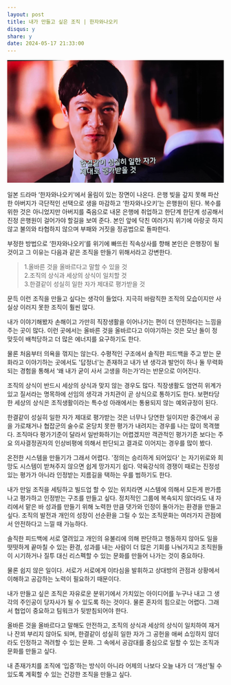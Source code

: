 ```yaml
---
layout: post
title: 내가 만들고 싶은 조직 | 한자와나오키
disqus: y
share: y
date: 2024-05-17 21:33:00
---
```


![한자와나오키](/images/naoki.JPG)

일본 드라마 ‘한자와나오키’에서 울림이 있는 장면이 나온다. 은행 빚을 갚지 못해 파산한 아버지가 극단적인 선택으로 생을 마감하고 ‘한자와나오키’는 은행원이 된다. 복수를 위한 것은 아니었지만 아버지를 죽음으로 내몬 은행에 취업하고 한단계 한단계 성공해서 진정 은행원이 걸어가야 할길을 보여 준다. 본인 앞에 닥친 여러가지 위기에 아랑곳 하지 않고 불의와 타협하지 않으며 부패와 거짓을 정공법으로 돌파한다.  

부정한 방법으로 ‘한자와나오키’를 위기에 빠뜨린 직속상사를 향해 본인은 은행장이 될 것이고 그 이유는 다음과 같은 조직을 만들기 위해서라고 강변한다.

>1.올바른 것을 올바르다고 말할 수 있을 것  
>2.조직의 상식과 세상의 상식이 일치할 것  
>3.한결같이 성실히 일한 자가 제대로 평가받을 것  

문득 이런 조직을 만들고 싶다는 생각이 들었다. 지극히 바람직한 조직의 모습이지만 사실상 이러지 못한 조직이 훨씬 많다.  

내가 이야기해봤자 손해이고 가만히 직장생활을 이어나가는 편이 더 안전하다는 느낌을 주는 곳이 많다. 이런 곳에서는 올바른 것을 올바르다고 이야기하는 것은 모난 돌이 정 맞듯이 배척당하고 더 많은 에너지를 요구하기도 한다.

물론 처음부터 의욕을 꺾지는 않는다. 수평적인 구조에서 솔직한 피드백을 주고 받는 문화라고 이야기하는 곳에서도 '답정너'는 존재하고 내가 낸 생각과 발언이 하나 둘 무력화되는 경험을 통해서 ‘왜 내가 굳이 사서 고생을 하는가’라는 반문으로 이어진다.   

조직의 상식이 반드시 세상의 상식과 맞지 않는 경우도 많다. 직장생활도 엄연히 위계가 있고 질서라는 명목하에 선임의 생각과 가치관이 곧 상식으로 통하기도 한다. 보편타당한 세상의 상식은 조직생활이라는 특수성 아래에서는 통용되지 않는 예외규정이 된다.  

한결같이 성실히 일한 자가 제대로 평가받는 것은 너무나 당연한 일이지만 중간에서 공을 가로채거나 협잡군의 술수로 온당치 못한 평가가 내려지는 경우를 나는 많이 목격했다. 조직마다 평가기준이 달라서 일반화하기는 어렵겠지만 객관적인 평가기준 보다는 주요 의사결정권자의 인상비평에 의해서 판단되고 결과로 이어지는 경우를 많이 봤다.  

온전한 시스템을 만들기가 그래서 어렵다. '정의는 승리하게 되어있다' 는 자기위로와 희망도 시스템이 받쳐주지 않으면 쉽게 망가지기 쉽다. 약육강식의 경쟁이 때로는 진정성 있는 평가가 아니라 인정받는 지름길을 택하는 우를 범하기도 한다.  

내가 만일 조직을 세팅하고 빌드업 할 수 있는 위치라면 시스템에 의해서 모든게 판가름나고 평가하고 인정받는 구조를 만들고 싶다. 정치적인 그룹에 복속되지 않더라도 내 자리에서 맡은 바 성과를 만들기 위해 노력한 만큼 댓가와 인정이 돌아가는 환경을 만들고 싶다. 조직의 발전과 개인의 성장이 선순환을 그릴 수 있는 조직문화는 여러가지 관점에서 안전하다고 느낄 때 가능하다.  

솔직한 피드백에 서로 열려있고 개인의 유불리에 의해 판단하고 행동하지 않아도 일을 떳떳하게 끝마칠 수 있는 환경, 성과를 내는 사람이 더 많은 기회를 나눠가지고 조직원들이 시기하거나 질투 대신 리스펙할 수 있는 문화를 만들어 나가는 것이 중요하다.

물론 쉽지 않은 일이다. 서로가 서로에게 이타심을 발휘하고 상대방의 관점과 상황에서 이해하고 공감하는 노력이 필요하기 때문이다.  

내가 만들고 싶은 조직은 자유로운 분위기에서 가치있는 아이디어를 누구나 내고 그 생각의 주인공이 당자사가 될 수 있도록 하는 것이다. 물론 혼자의 힘으로는 어렵다. 그래서 협업이 중요하고 팀워크가 뒷받침되어야 한다.

올바른 것을 올바르다고 말해도 안전하고, 조직의 상식과 세상의 상식이 일치하여 재거나 잔꾀 부리지 않아도 되며, 한결같이 성실히 일한 자가 그 공헌을 애써 쇼잉하지 않더라도 인정하고 격려할 수 있는 문화. 그 속에서 공감대를 중심으로 일할 수 있는 조직과 문화를 만들고 싶다.    

내 존재가치를 조직에 ‘입증’하는 방식이 아니라 어제의 나보다 오늘 내가 더 ‘개선’될 수 있도록 계획할 수 있는 건강한 조직을 만들고 싶다.
